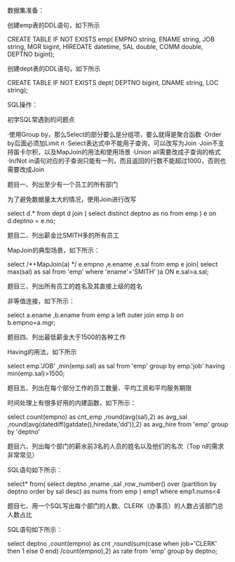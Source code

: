 数据集准备：

创建emp表的DDL语句，如下所示

CREATE TABLE IF NOT EXISTS emp(
	EMPNO string,
	ENAME string,
	JOB string,
	MGR bigint,
	HIREDATE datetime,
	SAL double,
	COMM double,
	DEPTNO bigint);
	
创建dept表的DDL语句，如下所示

CREATE TABLE IF NOT EXISTS dept(
	DEPTNO bigint,
	DNAME string,
	LOC string);

SQL操作：

初学SQL常遇到的问题点

·使用Group by，那么Select的部分要么是分组项，要么就得是聚合函数
·Order by后面必须加Limit n
·Select表达式中不能用子查询，可以改写为Join
·Join不支持笛卡尔积，以及MapJoin的用法和使用场景
·Union all需要改成子查询的格式
·In/Not in语句对应的子查询只能有一列，而且返回的行数不能超过1000，否则也需要改成Join

题目一、列出至少有一个员工的所有部门

为了避免数据量太大的情况，使用Join进行改写

select d.*
from dept d
join (
	select distinct deptno as no
	from emp
) e
on d.deptno = e.no;

题目二、列出薪金比SMITH多的所有员工

MapJoin的典型场景，如下所示：

select /*+MapJoin(a) */ e.empno
	,e.ename
	,e.sal
from emp e
join(
	select max(sal) as sal
	from 'emp'
	where 'ename'='SMITH'
)a
ON e.sal>a.sal;

题目三、列出所有员工的姓名及其直接上级的姓名

非等值连接，如下所示：

select a.ename
	,b.ename
from emp a
left outer join emp b
on b.empno=a.mgr;

题目四、列出最低薪金大于1500的各种工作

Having的用法，如下所示

select emp.'JOB'
	,min(emp.sal) as sal
from 'emp'
group by emp.'job'
having min(emp.sal)>1500;

题目五、列出在每个部分工作的员工数量、平均工资和平均服务期限

时间处理上有很多好用的内建函数，如下所示：

select count(empno) as cnt_emp
	,round(avg(sal),2) as avg_sal
	,round(avg(datediff(gatdate(),hiredate,'dd')),2) as avg_hire
from 'emp'
group by 'deptno'

题目六、列出每个部门的薪水前3名的人员的姓名以及他们的名次（Top n的需求非常常见）

SQL语句如下所示：

select*
from(
	select deptno
	,ename
	,sal
	,row_number() over (partition by deptno order by sal desc) as nums
	from emp
) emp1
where emp1.nums<4

题目七、用一个SQL写出每个部门的人数、CLERK（办事员）的人数占该部门总人数占比

SQL语句如下所示：

select deptno
	,count(empno) as cnt
	,round(sum(case
	when job='CLERK' then 1
	else 0
	end) /count(empno),2) as rate
from 'emp'
group by deptno;
